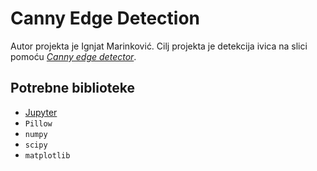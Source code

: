 # Canny Edge Detection
Autor projekta je Ignjat Marinković. Cilj projekta je detekcija ivica na slici pomoću [*Canny edge detector*](https://en.wikipedia.org/wiki/Canny_edge_detector).

## Potrebne biblioteke
- [Jupyter](https://jupyter.org/)
- `Pillow`
- `numpy`
- `scipy`
- `matplotlib`

